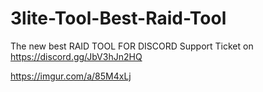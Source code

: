 # 3lite-Tool-Best-Raid-Tool
The new best RAID TOOL FOR DISCORD
Support Ticket on https://discord.gg/JbV3hJn2HQ


https://imgur.com/a/85M4xLj
